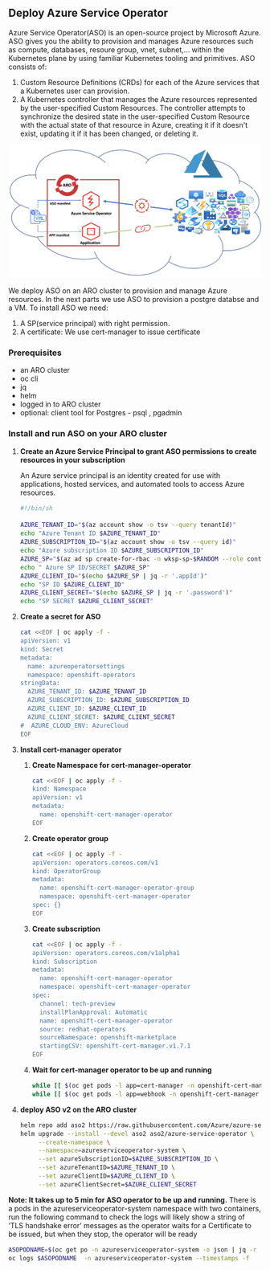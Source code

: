 ## Deploy Azure Service Operator
Azure Service Operator(ASO) is an open-source project by Microsoft Azure. ASO gives you the ability to provision and manages Azure resources such as compute, databases, resoure group, vnet, subnet,... within the Kubernetes plane by using familiar Kubernetes tooling and primitives. ASO consists of:
1. Custom Resource Definitions (CRDs) for each of the Azure services that a Kubernetes user can provision.
2. A Kubernetes controller that manages the Azure resources represented by the user-specified Custom Resources. The controller attempts to synchronize the desired state in the user-specified Custom Resource with the actual state of that resource in Azure, creating it if it doesn't exist, updating it if it has been changed, or deleting it.

![Azure-Service-operator](../assets/images/aso-schematic.png)



We deploy ASO on an ARO cluster to provision and manage Azure resources. In the next parts we use ASO to provision a postgre databse and a VM. To install ASO we need:

1.  A SP(service principal) with right permission.  
2.  A certificate: We use cert-manager to issue certificate 

### Prerequisites

* an ARO cluster
* oc cli
* jq
* helm
* logged in to ARO cluster
* optional: client tool for Postgres - psql , pgadmin

###  Install and run ASO on your ARO cluster


1. **Create an Azure Service Principal to grant ASO permissions to create resources in your subscription**
 
   An Azure service principal is an identity created for use with applications, hosted services, and automated tools to access Azure resources.
   ```bash
   #!/bin/sh
   
   AZURE_TENANT_ID="$(az account show -o tsv --query tenantId)"
   echo "Azure Tenant ID $AZURE_TENANT_ID"
   AZURE_SUBSCRIPTION_ID="$(az account show -o tsv --query id)"
   echo "Azure subscription ID $AZURE_SUBSCRIPTION_ID"
   AZURE_SP="$(az ad sp create-for-rbac -n wksp-sp-$RANDOM --role contributor  --scopes /subscriptions/$AZURE_SUBSCRIPTION_ID -o json )"
   echo " Azure SP ID/SECRET $AZURE_SP"
   AZURE_CLIENT_ID="$(echo $AZURE_SP | jq -r '.appId')"
   echo "SP ID $AZURE_CLIENT_ID"
   AZURE_CLIENT_SECRET="$(echo $AZURE_SP | jq -r '.password')"
   echo "SP SECRET $AZURE_CLIENT_SECRET"
   ```

1. **Create a secret for ASO** 
   ```bash
   cat <<EOF | oc apply -f - 
   apiVersion: v1
   kind: Secret
   metadata:
     name: azureoperatorsettings
     namespace: openshift-operators
   stringData:
     AZURE_TENANT_ID: $AZURE_TENANT_ID
     AZURE_SUBSCRIPTION_ID: $AZURE_SUBSCRIPTION_ID
     AZURE_CLIENT_ID: $AZURE_CLIENT_ID
     AZURE_CLIENT_SECRET: $AZURE_CLIENT_SECRET
   #  AZURE_CLOUD_ENV: AzureCloud
   EOF
   ```
   
1. **Install cert-manager operator**

   1. **Create Namespace for cert-manager-operator**
      ```bash
      cat <<EOF | oc apply -f -
      kind: Namespace
      apiVersion: v1
      metadata:
        name: openshift-cert-manager-operator
      EOF
      ```
      
   1. **Create operator group**
      ```bash
      cat <<EOF | oc apply -f -
      apiVersion: operators.coreos.com/v1
      kind: OperatorGroup
      metadata:
        name: openshift-cert-manager-operator-group
        namespace: openshift-cert-manager-operator
      spec: {}  
      EOF
      ```
   1. **Create subscription**
      ```bash
      cat <<EOF | oc apply -f -
      apiVersion: operators.coreos.com/v1alpha1
      kind: Subscription
      metadata:
        name: openshift-cert-manager-operator
        namespace: openshift-cert-manager-operator
      spec:
        channel: tech-preview
        installPlanApproval: Automatic
        name: openshift-cert-manager-operator
        source: redhat-operators
        sourceNamespace: openshift-marketplace
        startingCSV: openshift-cert-manager.v1.7.1
      EOF
      ```

   1. **Wait for cert-manager operator to be up and running**
      ```bash
      while [[ $(oc get pods -l app=cert-manager -n openshift-cert-manager -o 'jsonpath={..status.conditions[?(@.type=="Ready")].status}') != "True" ]]; do echo "waiting for cert-manager pod" && sleep 1; done
      while [[ $(oc get pods -l app=webhook -n openshift-cert-manager -o 'jsonpath={..status.conditions[?(@.type=="Ready")].status}') != "True" ]]; do echo "waiting for cert-manager webhook pod" && sleep 1; done
      ```
      
1. **deploy ASO **v2 on **the **ARO**** cluster****
   ```bash
   helm repo add aso2 https://raw.githubusercontent.com/Azure/azure-service-operator/main/v2/charts
   helm upgrade --install --devel aso2 aso2/azure-service-operator \
        --create-namespace \
        --namespace=azureserviceoperator-system \
        --set azureSubscriptionID=$AZURE_SUBSCRIPTION_ID \
        --set azureTenantID=$AZURE_TENANT_ID \
        --set azureClientID=$AZURE_CLIENT_ID \
        --set azureClientSecret=$AZURE_CLIENT_SECRET
   ```
   

**Note: It takes up to 5 min for ASO operator to be up and running.**
There is a pods in the azureserviceoperator-system namespace with two containers, run the following command to check the logs will likely show a string of ‘TLS handshake error’ messages as the operator waits for a Certificate to be issued, but when they stop, the operator will be ready

   ```bash
   ASOPODNAME=$(oc get po -n azureserviceoperator-system -o json | jq -r .items[0].metadata.name)
   oc logs $ASOPODNAME  -n azureserviceoperator-system --timestamps -f
   ```
